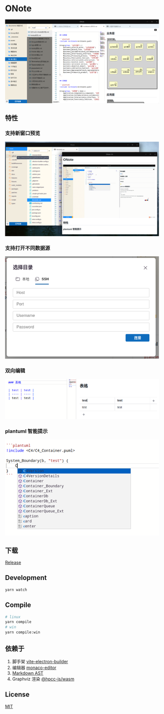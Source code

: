 # ONote

![](docs/assets/screenshot.png)

## 特性

### 支持新窗口预览

![](docs/assets/1667632814747.png)

### 支持打开不同数据源

![](docs/assets/1667632524525.png)

### 双向编辑

![](docs/assets/1667632692516.png)

### plantuml 智能提示

![](docs/assets/1667632399819.png)

## 下载

[Release](https://github.com/pansinm/ONote/releases)

## Development

```bash
yarn watch
```

## Compile

```bash
# linux
yarn compile
# win
yarn compile:win
```

## 依赖于

1. 脚手架 [vite-electron-builder](https://github.com/cawa-93/vite-electron-builder)
2. 编辑器 [monaco-editor](https://microsoft.github.io/monaco-editor/)
3. [Markdown AST](https://github.com/syntax-tree/mdast)
4. Graphviz 渲染 [@hpcc-js/wasm](https://github.com/hpcc-systems/hpcc-js-wasm)

## License

[MIT](LICENSE)
